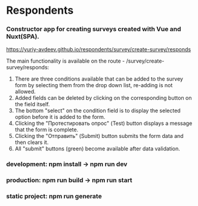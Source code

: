 # Respondents    
### Constructor app for creating surveys created with Vue and Nuxt(SPA).     

https://yuriy-avdeev.github.io/respondents/survey/create-survey/responds

The main functionality is available on the route - /survey/create-survey/responds:    
1. There are three conditions available that can be added to the survey form by selecting them from the drop down list,
re-adding is not allowed.    
2. Added fields can be deleted by clicking on the corresponding button on the field itself.    
3. The bottom "select" on the condition field is to display the selected option before it is added to the form.  
4. Clicking the  "Протестировать опрос" (Test) button displays a message that the form is complete.    
5. Clicking the "Отправить" (Submit) button submits the form data and then clears it.
6. All "submit" buttons (green) become available after data validation.

### development: npm install -> npm run dev

### production: npm run build -> npm run start

### static project: npm run generate

